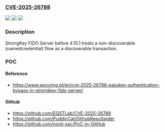 ### [CVE-2025-26788](https://cve.mitre.org/cgi-bin/cvename.cgi?name=CVE-2025-26788)
![](https://img.shields.io/static/v1?label=Product&message=FIDO%20Server&color=blue)
![](https://img.shields.io/static/v1?label=Version&message=4.10.0%20&color=brightgreen)
![](https://img.shields.io/static/v1?label=Vulnerability&message=CWE-639%20Authorization%20Bypass%20Through%20User-Controlled%20Key&color=brightgreen)

### Description

StrongKey FIDO Server before 4.15.1 treats a non-discoverable (namedcredential) flow as a discoverable transaction.

### POC

#### Reference
- https://www.securing.pl/en/cve-2025-26788-passkey-authentication-bypass-in-strongkey-fido-server/

#### Github
- https://github.com/EQSTLab/CVE-2025-26788
- https://github.com/PuddinCat/GithubRepoSpider
- https://github.com/nomi-sec/PoC-in-GitHub

